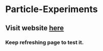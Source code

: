 # Particle-Experiments
## Visit website [here](https://koutselakismanos.github.io/Particle-Experiments)
### Keep refreshing page to test it.
